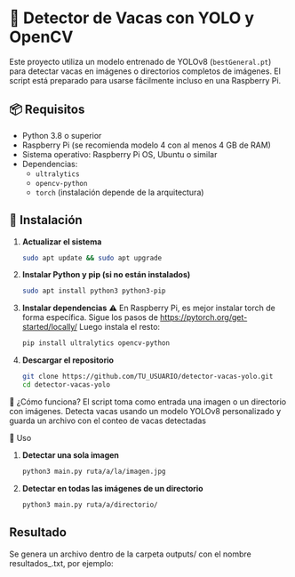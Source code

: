 # 🐄 Detector de Vacas con YOLO y OpenCV

Este proyecto utiliza un modelo entrenado de YOLOv8 (`bestGeneral.pt`) para detectar vacas en imágenes o directorios completos de imágenes. El script está preparado para usarse fácilmente incluso en una Raspberry Pi.

## 📦 Requisitos

- Python 3.8 o superior
- Raspberry Pi (se recomienda modelo 4 con al menos 4 GB de RAM)
- Sistema operativo: Raspberry Pi OS, Ubuntu o similar
- Dependencias:
  - `ultralytics`
  - `opencv-python`
  - `torch` (instalación depende de la arquitectura)

## 🚀 Instalación

1. **Actualizar el sistema**
   ```bash
   sudo apt update && sudo apt upgrade

2. **Instalar Python y pip (si no están instalados)**
    ```bash
    sudo apt install python3 python3-pip

3. **Instalar dependencias**
⚠️ En Raspberry Pi, es mejor instalar torch de forma específica. Sigue los pasos de https://pytorch.org/get-started/locally/
Luego instala el resto:
    ```bash
    pip install ultralytics opencv-python

4. **Descargar el repositorio**
    ```bash
    git clone https://github.com/TU_USUARIO/detector-vacas-yolo.git
    cd detector-vacas-yolo


🧠 ¿Cómo funciona?
El script toma como entrada una imagen o un directorio con imágenes. Detecta vacas usando un modelo YOLOv8 personalizado y guarda un archivo con el conteo de vacas detectadas

📸 Uso
1. **Detectar una sola imagen**
   ```bash
   python3 main.py ruta/a/la/imagen.jpg

2. **Detectar en todas las imágenes de un directorio**
   ```bash
   python3 main.py ruta/a/directorio/

## Resultado
Se genera un archivo dentro de la carpeta outputs/ con el nombre resultados_<timestamp>.txt, por ejemplo:
